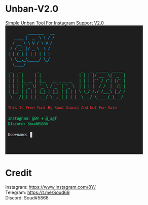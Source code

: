 # Unban-V2.0
Simple Unban Tool For Instagram Support V2.0<br>
![alt text](https://github.com/Soud69/Unban-V2.0/blob/main/image.png?raw=true)
# Credit

Instagram: https://www.instagram.com/8Y/ <br>
Telegram: https://t.me/Soud69 <br>
Discord: Soud#5866

